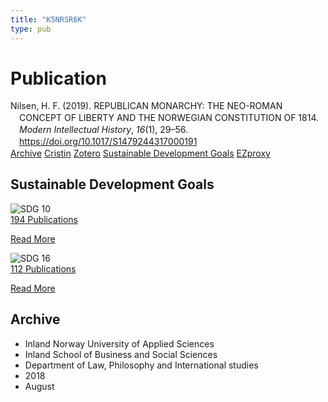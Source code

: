```yaml
---
title: "K5NRSR6K"
type: pub
---
```

<h1>Publication</h1>
<article id="csl-bib-container-K5NRSR6K" class="csl-bib-container">
  <div class="csl-bib-body" style="line-height: 1.35; padding-left: 1em; text-indent:-1em;">
  <div class="csl-entry">Nilsen, H. F. (2019). REPUBLICAN MONARCHY: THE NEO-ROMAN CONCEPT OF LIBERTY AND THE NORWEGIAN CONSTITUTION OF 1814. <i>Modern Intellectual History</i>, <i>16</i>(1), 29&#x2013;56. <a href="https://doi.org/10.1017/S1479244317000191">https://doi.org/10.1017/S1479244317000191</a></div>
</div>
  <div class="csl-bib-buttons">
    <a href="#taxonomy-article-K5NRSR6K" class="csl-bib-button">Archive</a>
    <a href alt="Cristin URL" class="csl-bib-button">Cristin</a>
    <a href alt="Zotero URL" class="csl-bib-button">Zotero</a>
    <a href="#sdg-article-K5NRSR6K" class="csl-bib-button">Sustainable Development Goals</a>
    <a href="http://ezproxy.inn.no/login?url=https://doi.org/10.1017/S1479244317000191" class="csl-bib-button">EZproxy</a>
  </div>
  <div id="csl-bib-meta-container-K5NRSR6K"></div>
</article>
<div id="csl-bib-meta-K5NRSR6K" class="csl-bib-meta">
  <article id="sdg-article-K5NRSR6K" class="sdg-article">
    <h1>Sustainable Development Goals</h1>
    <div class="sdg-container"><div id="sdg10" class="sdg">
<img src="{{< params subfolder >}}images/sdg/sdg10_en.png" class="image" alt="SDG 10">
<div class="sdg-overlay">
<a href="{{< params subfolder >}}en/archive/?sdg=10#archive" class="sdg-publication-count"><span>194</span> Publications</a>
<p><a href="https://sdgs.un.org/goals/goal10" class="sdg-read-more">Read More</a></p>
</div>
</div> <div id="sdg16" class="sdg">
<img src="{{< params subfolder >}}images/sdg/sdg16_en.png" class="image" alt="SDG 16">
<div class="sdg-overlay">
<a href="{{< params subfolder >}}en/archive/?sdg=16#archive" class="sdg-publication-count"><span>112</span> Publications</a>
<p><a href="https://sdgs.un.org/goals/goal16" class="sdg-read-more">Read More</a></p>
</div>
</div></div>
  </article>
  <article id="taxonomy-article-K5NRSR6K" class="taxonomy-article">
    <h1>Archive</h1>
    <ul>
      <li>Inland Norway University of Applied Sciences</li>
      <li>Inland School of Business and Social Sciences</li>
      <li>Department of Law, Philosophy and International studies</li>
      <li>2018</li>
      <li>August</li>
    </ul>
  </article>
</div>
